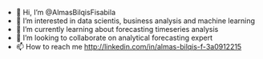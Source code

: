 - 👋 Hi, I’m @AlmasBilqisFisabila
- 👀 I’m interested in data scientis, business analysis and machine learning
- 🌱 I’m currently learning about forecasting timeseries analysis
- 💞️ I’m looking to collaborate on analytical forecasting expert
- 📫 How to reach me http://linkedin.com/in/almas-bilqis-f-3a0912215

<!---
AlmasBilqisFisabila/AlmasBilqisFisabila is a ✨ special ✨ repository because its `README.md` (this file) appears on your GitHub profile.
You can click the Preview link to take a look at your changes.
--->
